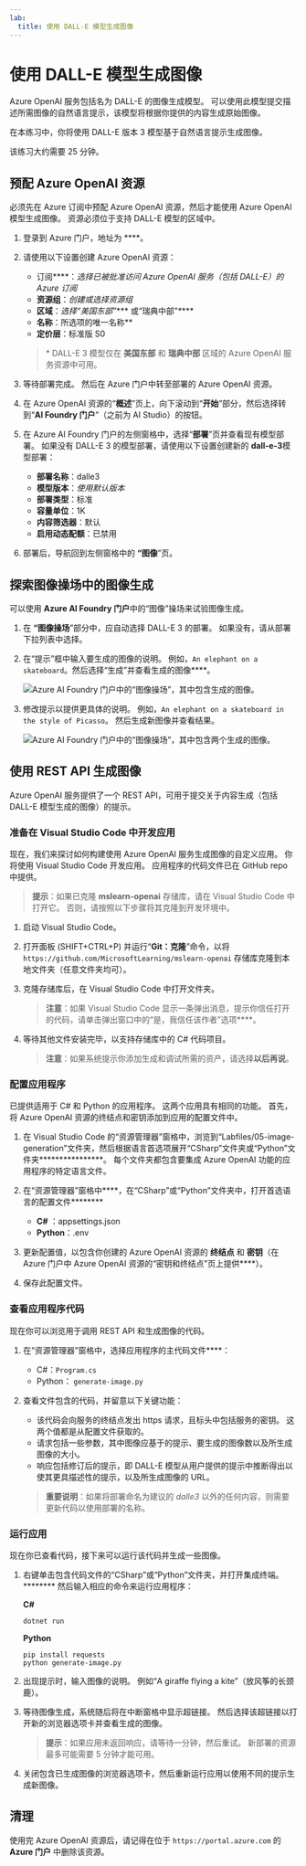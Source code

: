 ```yaml
---
lab:
  title: 使用 DALL-E 模型生成图像
---
```


# 使用 DALL-E 模型生成图像

Azure OpenAI 服务包括名为 DALL-E 的图像生成模型。 可以使用此模型提交描述所需图像的自然语言提示，该模型将根据你提供的内容生成原始图像。

在本练习中，你将使用 DALL-E 版本 3 模型基于自然语言提示生成图像。

该练习大约需要 25 分钟。

## 预配 Azure OpenAI 资源

必须先在 Azure 订阅中预配 Azure OpenAI 资源，然后才能使用 Azure OpenAI 模型生成图像。 资源必须位于支持 DALL-E 模型的区域中。

1. 登录到 Azure 门户，地址为 ****。
1. 请使用以下设置创建 Azure OpenAI 资源：
    - 订阅****：*选择已被批准访问 Azure OpenAI 服务（包括 DALL-E）的 Azure 订阅*
    - **资源组**：*创建或选择资源组*
    - **区域**：*选择“美国东部”**** 或“瑞典中部”*\*****
    - **名称**：所选项的唯一名称**
    - **定价层**：标准版 S0

    > \* DALL-E 3 模型仅在 **美国东部** 和 **瑞典中部** 区域的 Azure OpenAI 服务资源中可用。

1. 等待部署完成。 然后在 Azure 门户中转至部署的 Azure OpenAI 资源。
1. 在 Azure OpenAI 资源的“**概述**”页上，向下滚动到“**开始**”部分，然后选择转到“**AI Foundry 门户**”（之前为 AI Studio）的按钮。
1. 在 Azure AI Foundry 门户的左侧窗格中，选择“**部署**”页并查看现有模型部署。 如果没有 DALL-E 3 的模型部署，请使用以下设置创建新的 **dall-e-3**模型部署：
    - **部署名称**：dalle3
    - **模型版本**：*使用默认版本*
    - **部署类型**：标准
    - **容量单位**：1K
    - **内容筛选器**：默认
    - **启用动态配额**：已禁用
1. 部署后，导航回到左侧窗格中的 **“图像**”页。

## 探索图像操场中的图像生成

可以使用 **Azure AI Foundry 门户**中的“图像”操场来试验图像生成。

1. 在 **“图像操场**”部分中，应自动选择 DALL-E 3 的部署。 如果没有，请从部署下拉列表中选择。
1. 在“提示”框中输入要生成的图像的说明。 例如，`An elephant on a skateboard`。然后选择“生成”并查看生成的图像****。

    ![Azure AI Foundry 门户中的“图像操场”，其中包含生成的图像。](../media/images-playground.png)

1. 修改提示以提供更具体的说明。 例如，`An elephant on a skateboard in the style of Picasso`。 然后生成新图像并查看结果。

    ![Azure AI Foundry 门户中的“图像操场”，其中包含两个生成的图像。](../media/images-playground-new-style.png)

## 使用 REST API 生成图像

Azure OpenAI 服务提供了一个 REST API，可用于提交关于内容生成（包括 DALL-E 模型生成的图像）的提示。

### 准备在 Visual Studio Code 中开发应用

现在，我们来探讨如何构建使用 Azure OpenAI 服务生成图像的自定义应用。 你将使用 Visual Studio Code 开发应用。 应用程序的代码文件已在 GitHub repo 中提供。

> **提示**：如果已克隆 **mslearn-openai** 存储库，请在 Visual Studio Code 中打开它。 否则，请按照以下步骤将其克隆到开发环境中。

1. 启动 Visual Studio Code。
2. 打开面板 (SHIFT+CTRL+P) 并运行“**Git：克隆**”命令，以将 `https://github.com/MicrosoftLearning/mslearn-openai` 存储库克隆到本地文件夹（任意文件夹均可）。
3. 克隆存储库后，在 Visual Studio Code 中打开文件夹。

    > **注意**：如果 Visual Studio Code 显示一条弹出消息，提示你信任打开的代码，请单击弹出窗口中的“是，我信任该作者”选项****。

4. 等待其他文件安装完毕，以支持存储库中的 C# 代码项目。

    > **注意**：如果系统提示你添加生成和调试所需的资产，请选择**以后再说**。

### 配置应用程序

已提供适用于 C# 和 Python 的应用程序。 这两个应用具有相同的功能。 首先，将 Azure OpenAI 资源的终结点和密钥添加到应用的配置文件中。

1. 在 Visual Studio Code 的“资源管理器”窗格中，浏览到“Labfiles/05-image-generation”文件夹，然后根据语言首选项展开“CSharp”文件夹或“Python”文件夹****************。 每个文件夹都包含要集成 Azure OpenAI 功能的应用程序的特定语言文件。
2. 在“资源管理器”窗格中****，在“CSharp”或“Python”文件夹中，打开首选语言的配置文件********

    - **C#** ：appsettings.json
    - **Python**：.env
    
3. 更新配置值，以包含你创建的 Azure OpenAI 资源的 **终结点** 和 **密钥**（在 Azure 门户中 Azure OpenAI 资源的“密钥和终结点”页上提供****）。
4. 保存此配置文件。

### 查看应用程序代码

现在你可以浏览用于调用 REST API 和生成图像的代码。

1. 在“资源管理器”窗格中，选择应用程序的主代码文件****：

    - C#：`Program.cs`
    - Python： `generate-image.py`

2. 查看文件包含的代码，并留意以下关键功能：
    - 该代码会向服务的终结点发出 https 请求，且标头中包括服务的密钥。 这两个值都是从配置文件获取的。
    - 请求包括一些参数，其中图像应基于的提示、要生成的图像数以及所生成图像的大小。
    - 响应包括修订后的提示，即 DALL-E 模型从用户提供的提示中推断得出以使其更具描述性的提示，以及所生成图像的 URL。
    
    > **重要说明**：如果将部署命名为建议的 *dalle3* 以外的任何内容，则需要更新代码以使用部署的名称。

### 运行应用

现在你已查看代码，接下来可以运行该代码并生成一些图像。

1. 右键单击包含代码文件的“CSharp”或“Python”文件夹，并打开集成终端。******** 然后输入相应的命令来运行应用程序：

   **C#**
   ```
   dotnet run
   ```
   
   **Python**
   ```
   pip install requests
   python generate-image.py
   ```

3. 出现提示时，输入图像的说明。 例如“A giraffe flying a kite”（放风筝的长颈鹿）。

4. 等待图像生成，系统随后将在中断窗格中显示超链接。 然后选择该超链接以打开新的浏览器选项卡并查看生成的图像。

   > **提示**：如果应用未返回响应，请等待一分钟，然后重试。 新部署的资源最多可能需要 5 分钟才能可用。

5. 关闭包含已生成图像的浏览器选项卡，然后重新运行应用以使用不同的提示生成新图像。

## 清理

使用完 Azure OpenAI 资源后，请记得在位于 `https://portal.azure.com` 的 **Azure 门户** 中删除该资源。
